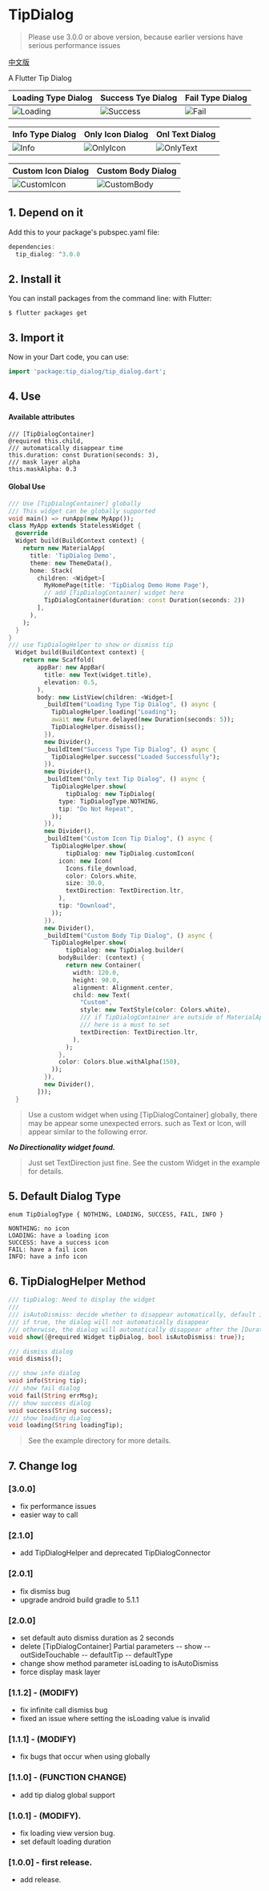 # TipDialog
> Please use 3.0.0 or above version, because earlier versions have serious performance issues

[中文版](https://github.com/inRush/TipDialog/blob/master/README.zh-CN.md)

A Flutter Tip Dialog

| Loading Type Dialog | Success Tye Dialog | Fail Type Dialog |
| --- | --- | --- |
|  ![Loading](https://raw.githubusercontent.com/inRush/Resources/master/images/tip-dialog/loading.jpeg) | ![Success](https://raw.githubusercontent.com/inRush/Resources/master/images/tip-dialog/success.jpeg)| ![Fail](https://raw.githubusercontent.com/inRush/Resources/master/images/tip-dialog/failed.jpeg) |


| Info Type Dialog | Only Icon Dialog | Onl Text Dialog  |
| --- | --- | --- |
| ![Info](https://raw.githubusercontent.com/inRush/Resources/master/images/tip-dialog/info.jpeg)| ![OnlyIcon](https://raw.githubusercontent.com/inRush/Resources/master/images/tip-dialog/only-icon.jpeg)| ![OnlyText](https://raw.githubusercontent.com/inRush/Resources/master/images/tip-dialog/only-text.jpeg)|


| Custom Icon Dialog | Custom Body Dialog |
| --- | --- |
| ![CustomIcon](https://raw.githubusercontent.com/inRush/Resources/master/images/tip-dialog/custom-icon.jpeg)| ![CustomBody](https://raw.githubusercontent.com/inRush/Resources/master/images/tip-dialog/custom-body.jpeg)|


## 1. Depend on it
Add this to your package's pubspec.yaml file:

``` dart
dependencies:
  tip_dialog: ^3.0.0
```
## 2. Install it
You can install packages from the command line:
with Flutter:

```
$ flutter packages get
```
## 3. Import it
Now in your Dart code, you can use:

```dart
import 'package:tip_dialog/tip_dialog.dart';
```
## 4. Use
#### Available attributes

```
/// [TipDialogContainer]
@required this.child,
/// automatically disappear time
this.duration: const Duration(seconds: 3),
/// mask layer alpha
this.maskAlpha: 0.3
```

#### Global Use
```dart
/// Use [TipDialogContainer] globally
/// This widget can be globally supported
void main() => runApp(new MyApp());
class MyApp extends StatelessWidget {
  @override
  Widget build(BuildContext context) {
    return new MaterialApp(
      title: 'TipDialog Demo',
      theme: new ThemeData(),
      home: Stack(
        children: <Widget>[
          MyHomePage(title: 'TipDialog Demo Home Page'),
          // add [TipDialogContainer] widget here
          TipDialogContainer(duration: const Duration(seconds: 2))
        ],
      ),
    );
  }
}
/// use TipDialogHelper to show or dismiss tip
  Widget build(BuildContext context) {
    return new Scaffold(
        appBar: new AppBar(
          title: new Text(widget.title),
          elevation: 0.5,
        ),
        body: new ListView(children: <Widget>[
          _buildItem("Loading Type Tip Dialog", () async {
            TipDialogHelper.loading("Loading");
            await new Future.delayed(new Duration(seconds: 5));
            TipDialogHelper.dismiss();
          }),
          new Divider(),
          _buildItem("Success Type Tip Dialog", () async {
            TipDialogHelper.success("Loaded Successfully");
          }),
          new Divider(),
          _buildItem("Only text Tip Dialog", () async {
            TipDialogHelper.show(
                tipDialog: new TipDialog(
              type: TipDialogType.NOTHING,
              tip: "Do Not Repeat",
            ));
          }),
          new Divider(),
          _buildItem("Custom Icon Tip Dialog", () async {
            TipDialogHelper.show(
                tipDialog: new TipDialog.customIcon(
              icon: new Icon(
                Icons.file_download,
                color: Colors.white,
                size: 30.0,
                textDirection: TextDirection.ltr,
              ),
              tip: "Download",
            ));
          }),
          new Divider(),
          _buildItem("Custom Body Tip Dialog", () async {
            TipDialogHelper.show(
                tipDialog: new TipDialog.builder(
              bodyBuilder: (context) {
                return new Container(
                  width: 120.0,
                  height: 90.0,
                  alignment: Alignment.center,
                  child: new Text(
                    "Custom",
                    style: new TextStyle(color: Colors.white),
                    /// if TipDialogContainer are outside of MaterialApp,
                    /// here is a must to set
                    textDirection: TextDirection.ltr,
                  ),
                );
              },
              color: Colors.blue.withAlpha(150),
            ));
          }),
          new Divider(),
        ]));
  }
```

>Use a custom widget when using [TipDialogContainer] globally, there may be appear some unexpected errors.
>such as Text or Icon, will appear similar to the following error.

***No Directionality widget found.***

>Just set TextDirection just fine. See the custom Widget in the example for details.

## 5. Default Dialog Type
```
enum TipDialogType { NOTHING, LOADING, SUCCESS, FAIL, INFO }

NONTHING: no icon
LOADING: have a loading icon
SUCCESS: have a success icon
FAIL: have a fail icon
INFO: have a info icon
```
## 6. TipDialogHelper Method

```dart
/// tipDialog: Need to display the widget
///
/// isAutoDismiss: decide whether to disappear automatically, default is true
/// if true, the dialog will not automatically disappear
/// otherwise, the dialog will automatically disappear after the [Duration] set by [TipDialogContainer]
void show({@required Widget tipDialog, bool isAutoDismiss: true});

/// dismiss dialog
void dismiss();

/// show info dialog
void info(String tip);
/// show fail dialog
void fail(String errMsg);
/// show success dialog
void success(String success);
/// show loading dialog
void loading(String loadingTip);
```

>See the example directory for more details.


## 7. Change log

### [3.0.0]

* fix performance issues
* easier way to call

### [2.1.0]

* add TipDialogHelper and deprecated TipDialogConnector

### [2.0.1]

* fix dismiss bug
* upgrade android build gradle to 5.1.1

### [2.0.0] 

* set default auto dismiss duration as 2 seconds
* delete [TipDialogContainer] Partial parameters
    -- show
    -- outSideTouchable
    -- defaultTip
    -- defaultType
* change show method parameter isLoading to isAutoDismiss
* force display mask layer

### [1.1.2] - (MODIFY)

* fix infinite call dismiss bug
* fixed an issue where setting the isLoading value is invalid

### [1.1.1] - (MODIFY)

* fix bugs that occur when using globally

### [1.1.0] - (FUNCTION CHANGE)

* add tip dialog global support

### [1.0.1] - (MODIFY).

* fix loading view version bug.
* set default loading duration

### [1.0.0] - first release.

* add release.

